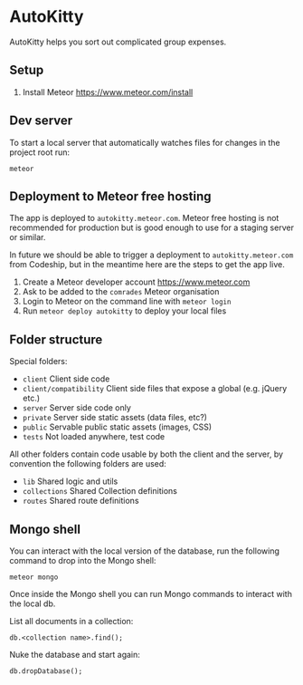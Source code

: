 # AutoKitty

AutoKitty helps you sort out complicated group expenses.

## Setup

1. Install Meteor https://www.meteor.com/install

## Dev server

To start a local server that automatically watches files for changes in the project root run:

```
meteor
```

## Deployment to Meteor free hosting

The app is deployed to `autokitty.meteor.com`. Meteor free hosting is not recommended for production
but is good enough to use for a staging server or similar.

In future we should be able to trigger a deployment to `autokitty.meteor.com` from Codeship, but
in the meantime here are the steps to get the app live.

1. Create a Meteor developer account https://www.meteor.com
2. Ask to be added to the `comrades` Meteor organisation
3. Login to Meteor on the command line with `meteor login`
3. Run `meteor deploy autokitty` to deploy your local files

## Folder structure

Special folders:

- `client` Client side code
- `client/compatibility` Client side files that expose a global (e.g. jQuery etc.)
- `server` Server side code only
- `private` Server side static assets (data files, etc?)
- `public` Servable public static assets (images, CSS)
- `tests` Not loaded anywhere, test code

All other folders contain code usable by both the client and the server, by convention the
following folders are used:

- `lib` Shared logic and utils
- `collections` Shared Collection definitions
- `routes` Shared route definitions

## Mongo shell

You can interact with the local version of the database, run the following command to drop into the
Mongo shell:

```
meteor mongo
```

Once inside the Mongo shell you can run Mongo commands to interact with the local db.

List all documents in a collection:

```
db.<collection name>.find();
```

Nuke the database and start again:

```
db.dropDatabase();
```
